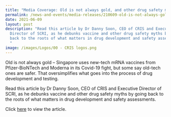 ```yaml
---
title: "Media Coverage: Old is not always gold, and other drug safety myths"
permalink: /news-and-events/media-releases/210609-old-is-not-always-gold/
date: 2021-06-09
layout: post
description: "Read this article by Dr Danny Soon, CEO of CRIS and Executive
  Director of SCRI, as he debunks vaccine and other drug safety myths by going
  back to the roots of what matters in drug development and safety assessments.
  "
image: /images/Logos/00 - CRIS logos.png
---
```

Old is not always gold – Singapore uses new-tech mRNA vaccines from Pfizer-BioNTech and Moderna in its Covid-19 fight, but some say old-tech ones are safer. That oversimplifies what goes into the process of drug development and testing.

Read this article by Dr Danny Soon, CEO of CRIS and Executive Director of SCRI, as he debunks vaccine and other drug safety myths by going back to the roots of what matters in drug development and safety assessments. 

Click [here](https://www.straitstimes.com/opinion/old-is-not-always-gold-and-other-drug-safety-myths) to view the article.